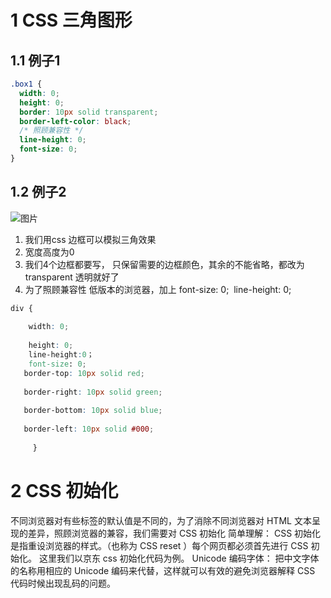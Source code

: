# 1 CSS 三角图形

## 1.1 例子1
```css
.box1 {
  width: 0;
  height: 0;
  border: 10px solid transparent;
  border-left-color: black;
  /* 照顾兼容性 */
  line-height: 0;
  font-size: 0;
}
```

## 1.2 例子2

![图片](https://mmbiz.qpic.cn/mmbiz_png/y7EkeCWAzmqtcdL7HZYccBic0jicaWzR8bMZvtNQGxxYDG6SvNX35cbQ6TaDfdMYoBxHVLwNHujC7dg4WzBD5TVQ/640?wx_fmt=png&wxfrom=5&wx_lazy=1&wx_co=1)

1.  我们用css 边框可以模拟三角效果
2.  宽度高度为0
3.  我们4个边框都要写， 只保留需要的边框颜色，其余的不能省略，都改为 transparent 透明就好了
4.  为了照顾兼容性 低版本的浏览器，加上 font-size: 0;  line-height: 0;
```css
div {  
  
    width: 0;   
  
    height: 0;  
    line-height:0；  
    font-size: 0;  
   border-top: 10px solid red;  
  
   border-right: 10px solid green;  
  
   border-bottom: 10px solid blue;  
  
   border-left: 10px solid #000;   
  
     }
```


# 2 CSS 初始化
不同浏览器对有些标签的默认值是不同的，为了消除不同浏览器对 HTML 文本呈现的差异，照顾浏览器的兼容，我们需要对 CSS 初始化
简单理解： CSS 初始化是指重设浏览器的样式。（也称为 CSS reset ）每个网页都必须首先进行 CSS 初始化。 这里我们以京东 css 初始化代码为例。
Unicode 编码字体： 把中文字体的名称用相应的 Unicode 编码来代替，这样就可以有效的避免浏览器解释 CSS 代码时候出现乱码的问题。